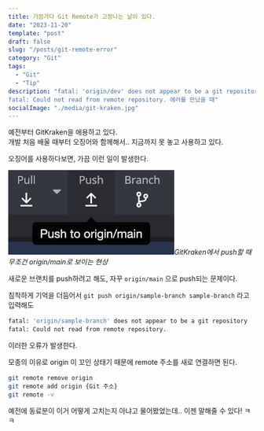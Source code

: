 ```yaml
---
title: 가끔가다 Git Remote가 고장나는 날이 있다.
date: "2023-11-20"
template: "post"
draft: false
slug: "/posts/git-remote-error"
category: "Git"
tags:
  - "Git"
  - "Tip"
description: "fatal: 'origin/dev' does not appear to be a git repository
fatal: Could not read from remote repository. 에러를 만났을 때"
socialImage: "./media/git-kraken.jpg"
---
```


예전부터 GitKraken을 애용하고 있다.   
개발 처음 배울 때부터 오징어와 함께해서.. 지금까지 못 놓고 사용하고 있다.   

오징어를 사용하다보면, 가끔 이런 일이 발생한다.

![GitKraken에서 push할 때 무조건 origin/main로 보이는 현상](media/git-kraken.png)*GitKraken에서 push할 때 무조건 origin/main로 보이는 현상*

새로운 브랜치를 push하려고 해도, 자꾸 `origin/main` 으로 push되는 문제이다.

침착하게 기억을 더듬어서 `git push origin/sample-branch sample-branch` 라고 입력해도
```bash
fatal: 'origin/sample-branch' does not appear to be a git repository
fatal: Could not read from remote repository.
```
이러한 오류가 발생한다.

모종의 이유로 origin 이 꼬인 상태기 때문에 remote 주소를 새로 연결하면 된다.

```bash
git remote remove origin
git remote add origin {Git 주소}
git remote -v

```   
   
예전에 동료분이 이거 어떻게 고치는지 아냐고 물어봤었는데.. 이젠 말해줄 수 있다! ㅋㅋ


